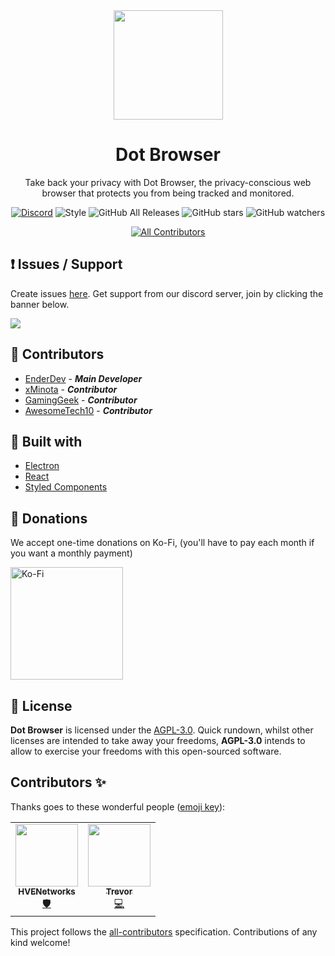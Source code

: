<div align="center">
<img src="https://i.imgur.com/u6zGT4z.png" height="175" length="175">

# Dot Browser
Take back your privacy with Dot Browser, the privacy-conscious web browser that protects you from being tracked and monitored.

[![Discord](https://discordapp.com/api/guilds/525056817399726102/widget.png?style=shield)](https://invite.gg/dot)
![Style](https://img.shields.io/badge/style-%F0%9F%92%85%20styled--components-ff69b4) ![GitHub All Releases](https://img.shields.io/github/downloads/dothq/browser/total?color=black) ![GitHub stars](https://img.shields.io/github/stars/dothq/browser?style=social) ![GitHub watchers](https://img.shields.io/github/watchers/dothq/browser?style=social)
<!-- ALL-CONTRIBUTORS-BADGE:START - Do not remove or modify this section -->
[![All Contributors](https://img.shields.io/badge/all_contributors-2-orange.svg?style=flat-square)](#contributors-)
<!-- ALL-CONTRIBUTORS-BADGE:END -->

</div>

## ❗ Issues / Support
Create issues [here](https://github.com/dothq/browser/issues/new). Get support from our discord server, join by clicking the banner below.

<a href="https://invite.gg/dot">
  <img src="https://discordapp.com/api/guilds/525056817399726102/widget.png?style=banner2" />
</a>

## 🤝 Contributors
- [EnderDev](https://github.com/EnderDev) - ***Main Developer***
- [xMinota](https://github.com/xMinota) - ***Contributor***
- [GamingGeek](https://github.com/GamingGeek) - ***Contributor***
- [AwesomeTech10](https://github.com/AwesomeTech10) - ***Contributor***

## 🧱 Built with
- [Electron](https://www.electronjs.org/)
- [React](https://reactjs.org)
- [Styled Components](https://styled-components.com/)

## 💸 Donations
We accept one-time donations on Ko-Fi, (you'll have to pay each month if you want a monthly payment)

<a href="https://ko-fi.com/dothq">
  <img alt="Ko-Fi" width="180" src="https://i.imgur.com/Di0tfki.png" />
</a>

## 📜 License
**Dot Browser** is licensed under the [AGPL-3.0](https://opensource.org/licenses/AGPL-3.0). Quick rundown, whilst other licenses are intended to take away your freedoms, **AGPL-3.0** intends to allow to exercise your freedoms with this open-sourced software.

## Contributors ✨

Thanks goes to these wonderful people ([emoji key](https://allcontributors.org/docs/en/emoji-key)):

<!-- ALL-CONTRIBUTORS-LIST:START - Do not remove or modify this section -->
<!-- prettier-ignore-start -->
<!-- markdownlint-disable -->
<table>
  <tr>
    <td align="center"><a href="https://github.com/HVENetworks"><img src="https://avatars2.githubusercontent.com/u/36706682?v=4" width="100px;" alt=""/><br /><sub><b>HVENetworks</b></sub></a><br /><a href="#security-HVENetworks" title="Security">🛡️</a></td>
    <td align="center"><a href="http://awesometech10.js.org"><img src="https://avatars1.githubusercontent.com/u/22264706?v=4" width="100px;" alt=""/><br /><sub><b>Trevor</b></sub></a><br /><a href="https://github.com/dothq/browser/commits?author=AwesomeTech10" title="Code">💻</a></td>
  </tr>
</table>

<!-- markdownlint-enable -->
<!-- prettier-ignore-end -->
<!-- ALL-CONTRIBUTORS-LIST:END -->

This project follows the [all-contributors](https://github.com/all-contributors/all-contributors) specification. Contributions of any kind welcome!
